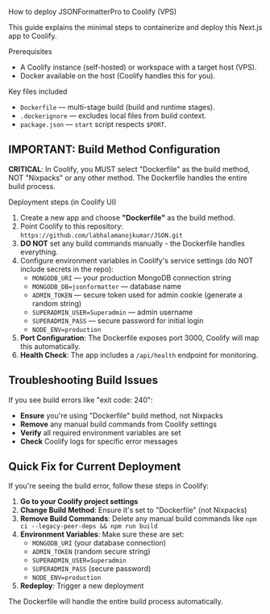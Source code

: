 How to deploy JSONFormatterPro to Coolify (VPS)

This guide explains the minimal steps to containerize and deploy this Next.js app to Coolify.

Prerequisites
- A Coolify instance (self-hosted) or workspace with a target host (VPS).
- Docker available on the host (Coolify handles this for you).

Key files included
- `Dockerfile` — multi-stage build (build and runtime stages).
- `.dockerignore` — excludes local files from build context.
- `package.json` — `start` script respects `$PORT`.

## IMPORTANT: Build Method Configuration

**CRITICAL**: In Coolify, you MUST select "Dockerfile" as the build method, NOT "Nixpacks" or any other method. The Dockerfile handles the entire build process.

Deployment steps (in Coolify UI)
1. Create a new app and choose **"Dockerfile"** as the build method.
2. Point Coolify to this repository: `https://github.com/labhalamanojkumar/JSON.git`
3. **DO NOT** set any build commands manually - the Dockerfile handles everything.
4. Configure environment variables in Coolify's service settings (do NOT include secrets in the repo):
   - `MONGODB_URI` — your production MongoDB connection string
   - `MONGODB_DB=jsonformatter` — database name
   - `ADMIN_TOKEN` — secure token used for admin cookie (generate a random string)
   - `SUPERADMIN_USER=Superadmin` — admin username
   - `SUPERADMIN_PASS` — secure password for initial login
   - `NODE_ENV=production`
5. **Port Configuration**: The Dockerfile exposes port 3000, Coolify will map this automatically.
6. **Health Check**: The app includes a `/api/health` endpoint for monitoring.

## Troubleshooting Build Issues

If you see build errors like "exit code: 240":
- **Ensure** you're using "Dockerfile" build method, not Nixpacks
- **Remove** any manual build commands from Coolify settings
- **Verify** all required environment variables are set
- **Check** Coolify logs for specific error messages

## Quick Fix for Current Deployment

If you're seeing the build error, follow these steps in Coolify:

1. **Go to your Coolify project settings**
2. **Change Build Method**: Ensure it's set to "Dockerfile" (not Nixpacks)
3. **Remove Build Commands**: Delete any manual build commands like `npm ci --legacy-peer-deps && npm run build`
4. **Environment Variables**: Make sure these are set:
   - `MONGODB_URI` (your database connection)
   - `ADMIN_TOKEN` (random secure string)
   - `SUPERADMIN_USER=Superadmin`
   - `SUPERADMIN_PASS` (secure password)
   - `NODE_ENV=production`
5. **Redeploy**: Trigger a new deployment

The Dockerfile will handle the entire build process automatically.
